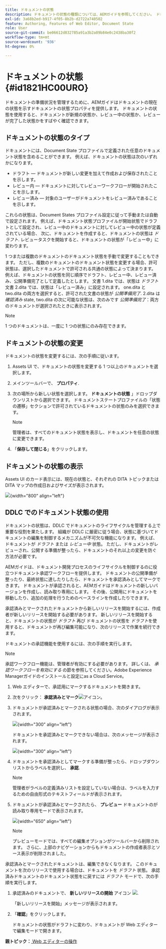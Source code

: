 ```yaml
---
title: ドキュメントの状態
description: ドキュメントの状態の種類については、AEMガイドを参照してください。 ドキュメントの状態を変更または表示し、DDLC でドキュメントの状態を使用する方法を理解します。
exl-id: 3a68b2ed-b917-4f05-8b2b-d2722a740502
feature: Authoring, Features of Web Editor, Document State
role: User
source-git-commit: be06612d832785a91a3b2a89b84e0c2438ba30f2
workflow-type: tm+mt
source-wordcount: '936'
ht-degree: 0%

---
```


# ドキュメントの状態 {#id1821HC00URO}

ドキュメントの準備状況を管理するために、AEMガイドはドキュメントの現在の状態を示すドキュメントの状態プロパティを提供します。 ドキュメントの状態を使用すると、ドキュメントが新規の状態か、レビュー中の状態か、レビューが完了した状態かをすばやく確認できます。

## ドキュメントの状態のタイプ

ドキュメントには、Document State プロファイルで定義された任意のドキュメント状態を含めることができます。 例えば、ドキュメントの状態は次のいずれかになります。

- ドラフト — ドキュメントが新しい変更を加えて作成および保存されたことを示します。
- レビュー内 — ドキュメントに対してレビューワークフローが開始されたことを示します。
- レビュー済み — 対象のユーザーがドキュメントをレビュー済みであることを示します。

これらの状態は、Document States プロファイル設定に従って手動または自動で設定されます。 例えば、ドキュメント状態プロファイルが開始状態でドラフトとして設定され、レビュー中のドキュメントに対してレビュー中の状態が定義されている場合、 次に、ドキュメントを作成すると、ドキュメントの状態は *ドラフト*. レビュータスクを開始すると、ドキュメントの状態が「レビュー中」に変わります。

1 つまたは複数のドキュメントのドキュメント状態を手動で変更することもできます。 ただし、複数のドキュメントのドキュメント状態を変更する場合、許可状態は、選択したドキュメントで許可される共通の状態によって決まります。 例えば、ドキュメントの状態を同じ順序でドラフト、レビュー中、レビュー済み、公開準備完了として定義したとします。 文書 1.dita では、状態は *ドラフト* 文書 2.dita では、状態は「レビュー済み」に設定されます。 one.dita と two.dita の両方を選択すると、許可された文書の状態が *公開準備完了*. 2.dita は *確認済み* state, two.dita の次に可能な状態は、次のみです *公開準備完了*：両方のドキュメントが選択されたときに表示されます。

>[!NOTE]
>
> 1 つのドキュメントは、一度に 1 つの状態にのみ存在できます。

## ドキュメントの状態の変更

ドキュメントの状態を変更するには、次の手順に従います。

1. Assets UI で、ドキュメントの状態を変更する 1 つ以上のドキュメントを選択します。
1. メインツールバーで、 **プロパティ**.
1. 次の場所から新しい状態を選択します。 **ドキュメントの状態** 」ドロップダウンリストから選択できます。 ドキュメントステートプロファイルの「状態の遷移」セクションで許可されているドキュメントの状態のみを選択できます。

   >[!NOTE]
   >
   >管理者は、すべてのドキュメント状態を表示し、ドキュメントを任意の状態に変更できます。

1. 「**保存して閉じる**」をクリックします。

## ドキュメントの状態の表示

Assets UI のカード表示には、現在の状態と、それぞれの DITA トピックまたは DITA マップの作成日およびサイズが表示されます。

![](images/document_state.png){width="800" align="left"}

## DDLC でのドキュメント状態の使用

ドキュメントの状態は、DDLC でドキュメントのライフサイクルを管理する上で重要な役割を果たします。 組織が DDLC に厳密に従う場合、状態に基づいてドキュメントの編集を制御するメカニズムが不可欠な機能になります。 例えば、ドキュメントが *ドラフト* または *レビュー中* 状態。 ただし、ドキュメントがレビューされ、公開する準備が整ったら、ドキュメントのそれ以上の変更を防ぐ方法が必要です。

AEMガイドは、ドキュメント開発プロセスのライフサイクルを制御するのに役立つドキュメント承認ワークフローを提供します。 ドキュメントの公開準備が整ったり、最終状態に達したりしたら、ドキュメントを承認済みとしてマークできます。 ドキュメントが承認されると、AEMガイドはドキュメントの新しいバージョンを作成し、読み取り専用にします。 その後、公開用にドキュメントを移動したり、追加の処理を行うためのベースラインを作成したりできます。

承認済みとマークされたドキュメントから新しいリリースを開始するには、作成者が新しいリリースを開始する必要があります。 新しいリリースを開始すると、ドキュメントの状態が *ドラフト* 再び ドキュメントの状態を *ドラフト*&#x200B;を使用すると、ドキュメントが再び編集可能になり、次のリリースで作業を続行できます。

ドキュメントの承認機能を使用するには、次の手順を実行します。

>[!NOTE]
>
> 承認ワークフロー機能は、管理者が有効にする必要があります。 詳しくは、 *承認ワークフローを有効にする* の節を参照してください。Adobe Experience Managerガイドのインストールと設定にas a Cloud Service。

1. Web エディターで、承認用にマークするドキュメントを開きます。

1. 次をクリック： **承認済みとマーク**![](images/mark_approve_icon.svg)&#x200B;アイコン。

1. ドキュメントが承認済みとマークされる状態の場合、次のダイアログが表示されます。

   ![](images/mark-approved-correct-state.png){width="300" align="left"}

   ドキュメントを承認済みとマークできない場合は、次のメッセージが表示されます。

   ![](images/mark-approved-incorrect-state.png){width="300" align="left"}

1. ドキュメントを承認済みとしてマークする準備が整ったら、ドロップダウンリストからラベルを選択し、 **承認**.

   >[!NOTE]
   >
   > 管理者がラベルの定義済みリストを設定していない場合は、ラベルを入力するための自由形式のテキストフィールドが表示されます。

1. ドキュメントが承認済みとマークされたら、 **プレビュー** ドキュメントのが読み取り専用モードで表示されます。

   ![](images/approved-doc-read-only.png){width="650" align="left"}

   >[!NOTE]
   >
   > プレビューモードでは、すべての編集オプションがツールバーから削除されます。 さらに、上部のナビゲーションからもドキュメントの作成者表示とソース表示が削除されました。


承認済みとマークされたドキュメントは、編集できなくなります。 このドキュメントを次のリリースで使用する場合は、ドキュメントを *ドラフト* 状態。 承認済みドキュメントのドキュメント状態をに戻すには *ドラフト* モードで、次の手順を実行します。

1. 承認済みのドキュメントで、 **新しいリリースの開始** アイコン ![](images/approved-restart-draft-mode-icon.svg).

   「新しいリリースを開始」メッセージが表示されます。

1. 「**確認**」をクリックします。

   ドキュメントの状態がドラフトに変わり、ドキュメントが Web エディターで編集モードで開きます。


**親トピック：**[ Web エディターの操作](web-editor.md)
